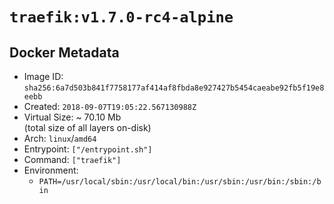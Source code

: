 # `traefik:v1.7.0-rc4-alpine`

## Docker Metadata

- Image ID: `sha256:6a7d503b841f7758177af414af8fbda8e927427b5454caeabe92fb5f19e8eebb`
- Created: `2018-09-07T19:05:22.567130988Z`
- Virtual Size: ~ 70.10 Mb  
  (total size of all layers on-disk)
- Arch: `linux`/`amd64`
- Entrypoint: `["/entrypoint.sh"]`
- Command: `["traefik"]`
- Environment:
  - `PATH=/usr/local/sbin:/usr/local/bin:/usr/sbin:/usr/bin:/sbin:/bin`

